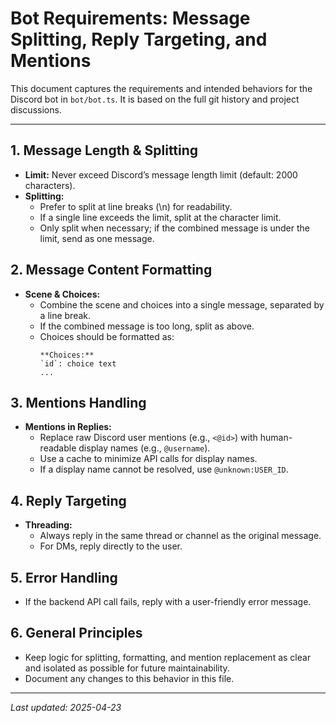 # Bot Requirements: Message Splitting, Reply Targeting, and Mentions

This document captures the requirements and intended behaviors for the Discord bot in `bot/bot.ts`. It is based on the full git history and project discussions.

---

## 1. Message Length & Splitting
- **Limit:** Never exceed Discord’s message length limit (default: 2000 characters).
- **Splitting:**
  - Prefer to split at line breaks (\n) for readability.
  - If a single line exceeds the limit, split at the character limit.
  - Only split when necessary; if the combined message is under the limit, send as one message.

## 2. Message Content Formatting
- **Scene & Choices:**
  - Combine the scene and choices into a single message, separated by a line break.
  - If the combined message is too long, split as above.
  - Choices should be formatted as:
    ```
    **Choices:**
    `id`: choice text
    ...
    ```

## 3. Mentions Handling
- **Mentions in Replies:**
  - Replace raw Discord user mentions (e.g., `<@id>`) with human-readable display names (e.g., `@username`).
  - Use a cache to minimize API calls for display names.
  - If a display name cannot be resolved, use `@unknown:USER_ID`.

## 4. Reply Targeting
- **Threading:**
  - Always reply in the same thread or channel as the original message.
  - For DMs, reply directly to the user.

## 5. Error Handling
- If the backend API call fails, reply with a user-friendly error message.

## 6. General Principles
- Keep logic for splitting, formatting, and mention replacement as clear and isolated as possible for future maintainability.
- Document any changes to this behavior in this file.

---

_Last updated: 2025-04-23_
